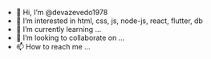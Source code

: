 - 👋 Hi, I’m @devazevedo1978
- 👀 I’m interested in html, css, js, node-js, react, flutter, db
- 🌱 I’m currently learning ...
- 💞️ I’m looking to collaborate on ...
- 📫 How to reach me ...

<!---
devazevedo1978/devazevedo1978 is a ✨ special ✨ repository because its `README.md` (this file) appears on your GitHub profile.
You can click the Preview link to take a look at your changes.
--->
